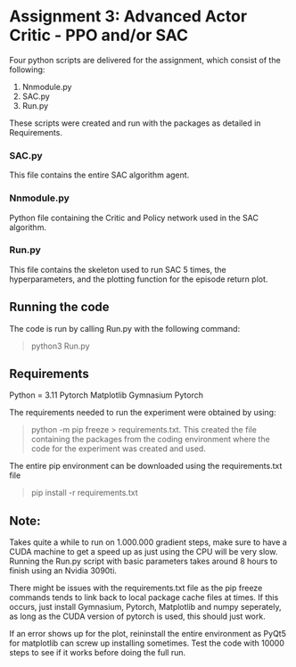 # Assignment 3: Advanced Actor Critic - PPO and/or SAC

Four python scripts are delivered for the assignment, which consist of the following:
1. Nnmodule.py
2. SAC.py
3. Run.py

These scripts were created and run with the packages as detailed in Requirements.

### SAC.py
This file contains the entire SAC algorithm agent.

### Nnmodule.py
Python file containing the Critic and Policy network used in the SAC algorithm.

### Run.py
This file contains the skeleton used to run SAC 5 times, the hyperparameters, and the plotting function for the episode return plot.

## Running the code
The code is run by calling Run.py with the following command:
>python3 Run.py

## Requirements
Python = 3.11
Pytorch
Matplotlib
Gymnasium
Pytorch

The requirements needed to run the experiment were obtained by using: 
>python -m pip freeze > requirements.txt.
This created the file containing the packages from the coding environment where the code for the experiment was created and used.

The entire pip environment can be downloaded using the requirements.txt file
>pip install -r  requirements.txt

## Note:
Takes quite a while to run on 1.000.000 gradient steps, make sure to have a CUDA machine to get a speed up as just using the CPU will be very slow.
Running the Run.py script with basic parameters takes around 8 hours to finish using an Nvidia 3090ti.

There might be issues with the requirements.txt file as the pip freeze commands tends to link back to local package cache files at times.
If this occurs, just install Gymnasium, Pytorch, Matplotlib and numpy seperately, as long as the CUDA version of pytorch is used, this should just work.

If an error shows up for the plot, reininstall the entire environment as PyQt5 for matplotlib can screw up installing sometimes. Test the code with 10000 steps to see if it works before doing the full run.